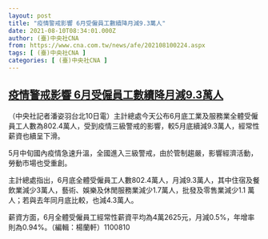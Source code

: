 ```yaml
---
layout: post
title: "疫情警戒影響 6月受僱員工數續降月減9.3萬人"
date: 2021-08-10T08:34:01.000Z
author: (臺)中央社CNA
from: https://www.cna.com.tw/news/afe/202108100224.aspx
tags: [ (臺)中央社CNA ]
categories: [ (臺)中央社CNA ]
---
```

<!--1628584441000-->
[疫情警戒影響 6月受僱員工數續降月減9.3萬人](https://www.cna.com.tw/news/afe/202108100224.aspx)
------

<div>
<div></div><div class="paragraph"><p>（中央社記者潘姿羽台北10日電）主計總處今天公布6月底工業及服務業全體受僱員工人數為802.4萬人，受到疫情三級警戒的影響，較5月底續減9.3萬人，經常性薪資也續呈下滑。</p><p>5月中旬國內疫情急速升溫，全國進入三級警戒，由於管制趨嚴，影響經濟活動，勞動市場也受重創。</p><p>主計總處指出，6月底全體受僱員工人數802.4萬人，月減9.3萬人，其中住宿及餐飲業減少3萬人，藝術、娛樂及休閒服務業減少1.7萬人，批發及零售業減少1.1 萬人；若與去年同月底比較，也減4.3萬人。</p><p>薪資方面，6月全體受僱員工經常性薪資平均為4萬2625元，月減0.5%，年增率則為0.94%。（編輯：楊蘭軒）1100810</p></div>
</div>

